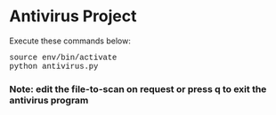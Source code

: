 # <b>Antivirus Project</b>

Execute these commands below:

<div align="justify" style="font-family:'Courier New'">source env/bin/activate</div>

<div align="justify" style="font-family:'Courier New'">python antivirus.py</div>

### Note: edit the file-to-scan on request or press q to exit the antivirus program
